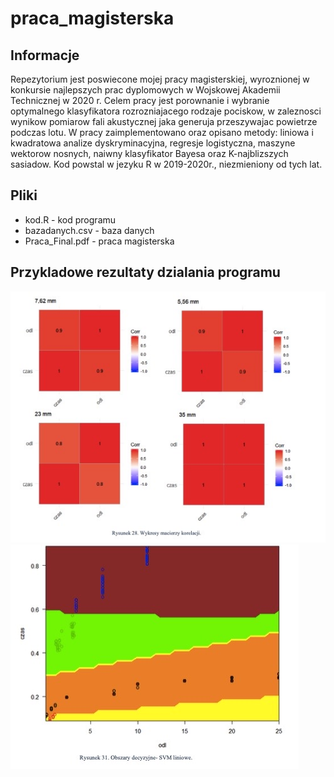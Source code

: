 # praca_magisterska

## Informacje
Repezytorium jest poswiecone mojej pracy magisterskiej, wyroznionej w konkursie najlepszych prac dyplomowych w Wojskowej Akademii Technicznej
w 2020 r. Celem pracy jest porownanie i wybranie optymalnego klasyfikatora rozrozniajacego rodzaje pociskow, w zaleznosci wynikow pomiarow
fali akustycznej jaka generuja przeszywajac powietrze podczas lotu. W pracy zaimplementowano oraz opisano metody: liniowa i kwadratowa analize
dyskryminacyjna, regresje logistyczna, maszyne wektorow nosnych, naiwny klasyfikator Bayesa oraz K-najblizszych sasiadow.
Kod powstal w jezyku R w 2019-2020r., niezmieniony od tych lat.

## Pliki
- kod.R - kod programu
- bazadanych.csv - baza danych
- Praca_Final.pdf - praca magisterska

## Przykladowe rezultaty dzialania programu
![Zrzut](obraz.jpeg)
![Zrzut](obraz2.jpeg)

